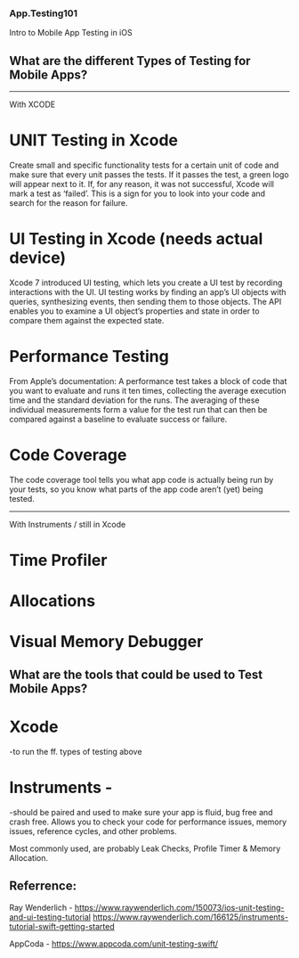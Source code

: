 ### App.Testing101
Intro to Mobile App Testing in iOS

## What are the different Types of Testing for Mobile Apps?

-----
With XCODE

# UNIT Testing in Xcode
Create small and specific functionality tests for a certain unit of code and make sure that every unit passes the tests. If it passes the test, a green logo will appear next to it. If, for any reason, it was not successful, Xcode will mark a test as ‘failed’. This is a sign for you to look into your code and search for the reason for failure.

# UI Testing in Xcode (needs actual device)
Xcode 7 introduced UI testing, which lets you create a UI test by recording interactions with the UI. UI testing works by finding an app’s UI objects with queries, synthesizing events, then sending them to those objects. The API enables you to examine a UI object’s properties and state in order to compare them against the expected state.

# Performance Testing
From Apple’s documentation: A performance test takes a block of code that you want to evaluate and runs it ten times, collecting the average execution time and the standard deviation for the runs. The averaging of these individual measurements form a value for the test run that can then be compared against a baseline to evaluate success or failure.

# Code Coverage
The code coverage tool tells you what app code is actually being run by your tests, so you know what parts of the app code aren’t (yet) being tested.

---------
With Instruments / still in Xcode

# Time Profiler


# Allocations


# Visual Memory Debugger




## What are the tools that could be used to Test Mobile Apps?

# Xcode
-to run the ff. types of testing above

# Instruments - 
-should be paired and used to make sure your app is fluid, bug free and crash free.
Allows you to check your code for performance issues, memory issues, reference cycles, and other problems.

Most commonly used, are probably Leak Checks, Profile Timer & Memory Allocation.



## Referrence: 
Ray Wenderlich - 
https://www.raywenderlich.com/150073/ios-unit-testing-and-ui-testing-tutorial
https://www.raywenderlich.com/166125/instruments-tutorial-swift-getting-started

AppCoda -
https://www.appcoda.com/unit-testing-swift/
